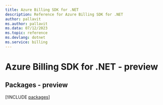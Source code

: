 ```yaml
---
title: Azure Billing SDK for .NET
description: Reference for Azure Billing SDK for .NET
author: pallavit
ms.author: pallavit
ms.data: 07/12/2023
ms.topic: reference
ms.devlang: dotnet
ms.service: billing
---
```

# Azure Billing SDK for .NET - preview
## Packages - preview
[!INCLUDE [packages](billing-index.md)]